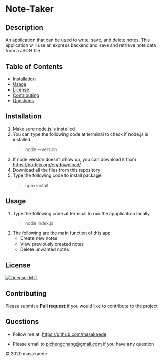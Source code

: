 # Note-Taker

## Description
An application that can be used to write, save, and delete notes. This application will use an express backend and save and retrieve note data from a JSON file

## Table of Contents
* [Installation](#Installation)
* [Usage](#Usage)
* [License](#License)
* [Contributing](#Contributing)
* [Questions](#Questions)

## Installation
1.	Make sure node.js is installed
2.	You can type the following code at terminal to check if node.js is installed
	>  node –-version
3.	If node version doesn’t show up, you can download it from https://nodejs.org/en/download/
4.	Download all the files from this repository
5.	Type the following code to install package
	>  npm install

## Usage
1.	Type the following code at terminal to run the appplication locally
	>  node index.js
2.	The following are the main function of this app
	-	Create new notes
	-	View previously created notes
	-	Delete unwanted notes

## License
[![License: MIT](https://img.shields.io/badge/License-MIT-yellow.svg)](https://opensource.org/licenses/MIT)

## Contributing
Please submit a **Pull request** if you would like to contribute to the project

## Questions
* Follow me at: <a href="https://github.com/masakaede" target="_blank">https://github.com/masakaede</a>

* Please email to pichengchang@gmail.com if you have any question

© 2020 masakaede